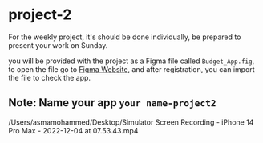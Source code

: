 # project-2

For the weekly project, it's should be done individually, be prepared to present your work on Sunday.

you will be provided with the project as a Figma file called `Budget_App.fig`, to open the file go to [Figma Website](https://www.figma.com/?fuid=), and after registration, you can import the file to check the app.

Note: Name your app `your name-project2`
---
/Users/asmamohammed/Desktop/Simulator Screen Recording - iPhone 14 Pro Max - 2022-12-04 at 07.53.43.mp4


